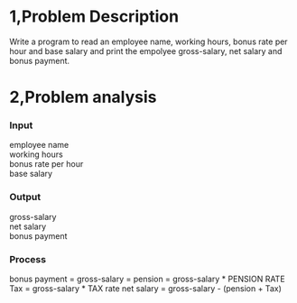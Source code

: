 # 1,Problem Description
Write a program to read an employee name, working hours, bonus rate per hour and base salary and print the empolyee gross-salary, net salary and bonus payment.
# 2,Problem analysis
### Input
employee name </br>
working hours</br> 
bonus rate per hour </br>
base salary
### Output
gross-salary</br>
net salary</br>
bonus payment
### Process
bonus payment = 
gross-salary = 
pension = gross-salary * PENSION RATE
Tax = gross-salary * TAX rate
net salary = gross-salary - (pension + Tax)
